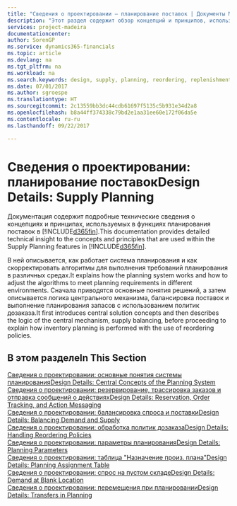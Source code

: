 ```yaml
---
title: "Сведения о проектировании — планирование поставок | Документы Майкрософт"
description: "Этот раздел содержит обзор концепций и принципов, используемых в функциях планирования поставок в [!INCLUDE[d365fin](includes/d365fin_md.md)]."
services: project-madeira
documentationcenter: 
author: SorenGP
ms.service: dynamics365-financials
ms.topic: article
ms.devlang: na
ms.tgt_pltfrm: na
ms.workload: na
ms.search.keywords: design, supply, planning, reordering, replenishment
ms.date: 07/01/2017
ms.author: sgroespe
ms.translationtype: HT
ms.sourcegitcommit: 2c13559bb3dc44cdb61697f5135c5b931e34d2a8
ms.openlocfilehash: b8a44ff374338c79bd2e1aa31ee60e172f06da5e
ms.contentlocale: ru-ru
ms.lasthandoff: 09/22/2017

---
```

# <a name="design-details-supply-planning"></a><span data-ttu-id="3bd9e-103">Сведения о проектировании: планирование поставок</span><span class="sxs-lookup"><span data-stu-id="3bd9e-103">Design Details: Supply Planning</span></span>
<span data-ttu-id="3bd9e-104">Документация содержит подробные технические сведения о концепциях и принципах, используемых в функциях планирования поставок в [!INCLUDE[d365fin](includes/d365fin_md.md)].</span><span class="sxs-lookup"><span data-stu-id="3bd9e-104">This documentation provides detailed technical insight to the concepts and principles that are used within the Supply Planning features in [!INCLUDE[d365fin](includes/d365fin_md.md)].</span></span>  

<span data-ttu-id="3bd9e-105">В ней описывается, как работает система планирования и как скорректировать алгоритмы для выполнения требований планирования в различных средах.</span><span class="sxs-lookup"><span data-stu-id="3bd9e-105">It explains how the planning system works and how to adjust the algorithms to meet planning requirements in different environments.</span></span> <span data-ttu-id="3bd9e-106">Сначала приводятся основные понятия решений, а затем описывается логика центрального механизма, балансировка поставок и выполнение планирования запасов с использованием политик дозаказа.</span><span class="sxs-lookup"><span data-stu-id="3bd9e-106">It first introduces central solution concepts and then describes the logic of the central mechanism, supply balancing, before proceeding to explain how inventory planning is performed with the use of reordering policies.</span></span>  

## <a name="in-this-section"></a><span data-ttu-id="3bd9e-107">В этом разделе</span><span class="sxs-lookup"><span data-stu-id="3bd9e-107">In This Section</span></span>  
[<span data-ttu-id="3bd9e-108">Сведения о проектировании: основные понятия системы планирования</span><span class="sxs-lookup"><span data-stu-id="3bd9e-108">Design Details: Central Concepts of the Planning System</span></span>](design-details-central-concepts-of-the-planning-system.md)  
[<span data-ttu-id="3bd9e-109">Сведения о проектировании: резервирование, трассировка заказов и отправка сообщений о действиях</span><span class="sxs-lookup"><span data-stu-id="3bd9e-109">Design Details: Reservation, Order Tracking, and Action Messaging</span></span>](design-details-reservation-order-tracking-and-action-messaging.md)  
[<span data-ttu-id="3bd9e-110">Сведения о проектировании: балансировка спроса и поставки</span><span class="sxs-lookup"><span data-stu-id="3bd9e-110">Design Details: Balancing Demand and Supply</span></span>](design-details-balancing-demand-and-supply.md)  
[<span data-ttu-id="3bd9e-111">Сведения о проектировании: обработка политик дозаказа</span><span class="sxs-lookup"><span data-stu-id="3bd9e-111">Design Details: Handling Reordering Policies</span></span>](design-details-handling-reordering-policies.md)  
[<span data-ttu-id="3bd9e-112">Сведения о проектировании: параметры планирования</span><span class="sxs-lookup"><span data-stu-id="3bd9e-112">Design Details: Planning Parameters</span></span>](design-details-planning-parameters.md)  
[<span data-ttu-id="3bd9e-113">Сведения о проектировании: таблица "Назначение произ. плана"</span><span class="sxs-lookup"><span data-stu-id="3bd9e-113">Design Details: Planning Assignment Table</span></span>](design-details-planning-assignment-table.md)  
[<span data-ttu-id="3bd9e-114">Сведения о проектировании: спрос на пустом складе</span><span class="sxs-lookup"><span data-stu-id="3bd9e-114">Design Details: Demand at Blank Location</span></span>](design-details-demand-at-blank-location.md)  
[<span data-ttu-id="3bd9e-115">Сведения о проектировании: перемещения при планировании</span><span class="sxs-lookup"><span data-stu-id="3bd9e-115">Design Details: Transfers in Planning</span></span>](design-details-transfers-in-planning.md)

